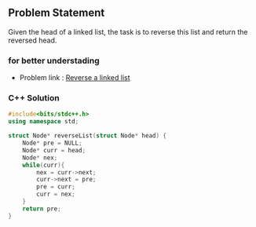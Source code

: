 ## Problem Statement

Given the head of a linked list, the task is to reverse this list and return the reversed head.

### for better understading
- Problem link : [Reverse a linked list](https://www.geeksforgeeks.org/problems/reverse-a-linked-list/1?page=1&category=Linked%20List&status=solved&sortBy=submissions)

### C++ Solution

```cpp
#include<bits/stdc++.h>
using namespace std;

struct Node* reverseList(struct Node* head) {
    Node* pre = NULL;
    Node* curr = head;
    Node* nex;
    while(curr){
        nex = curr->next;
        curr->next = pre;
        pre = curr;
        curr = nex;
    }
    return pre;
}
```